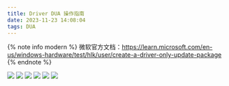 ```yaml
---
title: Driver DUA 操作指南
date: 2023-11-23 14:08:04
tags: DUA
---
```



{% note info modern %}
微软官方文档：https://learn.microsoft.com/en-us/windows-hardware/test/hlk/user/create-a-driver-only-update-package
{% endnote %}

![](download-dua.png)
![](dua-1.png)
![](dua-2.png)
![](dua-3.png)
![](dua-4.png)
![](upload-dua.png)

